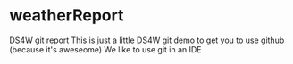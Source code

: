 # weatherReport
DS4W git report
This is just a little DS4W git demo to get you to use github (because it's aweseome)
We like to use git in an IDE